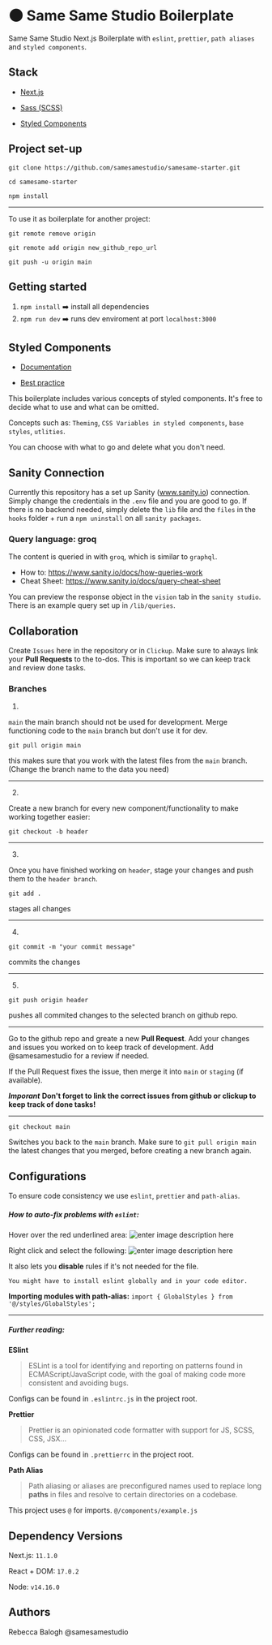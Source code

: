 
# 🌑 Same Same Studio Boilerplate

  

  

Same Same Studio Next.js Boilerplate with `eslint`, `prettier`, `path aliases` and `styled components`.

  

  

## Stack

  

* [Next.js](https://nextjs.org/docs)

  

* [Sass (SCSS)](https://sass-lang.com/)

* [Styled Components](https://styled-components.com/docs/basics#getting-started)

  

  

## Project set-up

  

  

    git clone https://github.com/samesamestudio/samesame-starter.git
    
    cd samesame-starter
    
    npm install

  ___

  

To use it as boilerplate for another project:

  

  

    git remote remove origin
    
    git remote add origin new_github_repo_url
    
    git push -u origin main

  
## Getting started
  
1. `npm install`   ➡️ install all dependencies
2. `npm run dev` ➡️ runs dev enviroment at port `localhost:3000`


## Styled Components

* [Documentation](https://styled-components.com/docs)

* [Best practice](https://www.joshwcomeau.com/css/styled-components/)

  

This boilerplate includes various concepts of styled components. It's free to decide what to use and what can be omitted.

Concepts such as: `Theming`, `CSS Variables in styled components`, `base styles`, `utlities`.

You can choose with what to go and delete what you don't need.

## Sanity Connection
Currently this repository has a set up Sanity (www.sanity.io) connection. Simply change the credentials in the `.env` file and you are good to go. If there is no backend needed, simply delete the `lib` file and the `files` in the `hooks` folder + run a `npm uninstall` on all `sanity packages`.

### Query language: groq
The content is queried in with `groq`, which is similar to `graphql`. 
* How to: https://www.sanity.io/docs/how-queries-work
* Cheat Sheet: https://www.sanity.io/docs/query-cheat-sheet

You can preview the response object in the `vision` tab in the `sanity studio`. There is an example query set up in `/lib/queries`. 

  ## Collaboration



Create `Issues` here in the repository or in `Clickup`. Make sure to always link your **Pull Requests** to the to-dos. This is important so we can keep track and review done tasks.


### Branches

1. 
`main`  the main branch should not be used for development. Merge functioning code to the  `main`  branch but don't use it for dev.

```
git pull origin main
```

this makes sure that you work with the latest files from the  `main`  branch. (Change the branch name to the data you need)

----------
2.
Create a new branch for every new component/functionality to make working together easier:

```
git checkout -b header
```

----------
3.
Once you have finished working on  `header`, stage your changes and push them to the  `header branch`.

```
git add .
```

stages all changes

----------
4.
```
git commit -m "your commit message"
```

commits the changes

----------
5.
```
git push origin header
```

pushes all commited changes to the selected branch on github repo.

----------

Go to the github repo and greate a new **Pull Request**. Add your changes and issues you worked on to keep track of development. Add @samesamestudio for a review if needed.

If the Pull Request fixes the issue, then merge it into  `main`  or  `staging`  (if available).

***Imporant***
**Don't forget to link the correct issues from github or clickup to keep track of done tasks!**

----------

```
git checkout main
```

Switches you back to the  `main`  branch. Make sure to  `git pull origin main`  the latest changes that you merged, before creating a new branch again.

## Configurations

  To ensure code consistency we use `eslint`, `prettier` and `path-alias`.

##### How to auto-fix problems with `eslint`:

Hover over the red underlined area:
![enter image description here](https://i.postimg.cc/YCGGyhF2/Bildschirmfoto-2021-06-06-um-16-33-39.png)

Right click and select the following:
![enter image description here](https://i.postimg.cc/y8Mgqshm/Bildschirmfoto-2021-06-06-um-16-33-47.png)

It also lets you **disable** rules if it's not needed for the file.

    You might have to install eslint globally and in your code editor.

**Importing modules with path-alias:**
`import { GlobalStyles } from  '@/styles/GlobalStyles';`
___
##### Further reading:

**ESlint**

  

  

> ESLint is a tool for identifying and reporting on patterns found in ECMAScript/JavaScript code, with the goal of making code more consistent and avoiding bugs.

  

  

Configs can be found in `.eslintrc.js` in the project root.

  

  

**Prettier**

  

  

> Prettier is an opinionated code formatter with support for JS, SCSS, CSS, JSX...

  

  

Configs can be found in `.prettierrc` in the project root.

  

  

**Path Alias**

  

  

> Path aliasing or aliases are preconfigured names used to replace long **paths** in files and resolve to certain directories on a codebase.

  

  

This project uses `@` for imports. `@/components/example.js`

  
  

## Dependency Versions

  

Next.js: `11.1.0`

React + DOM: `17.0.2`

Node: `v14.16.0`

  

## Authors

  

Rebecca Balogh @samesamestudio